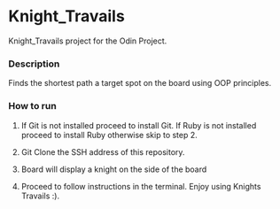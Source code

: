 # Knight_Travails
Knight_Travails project for the Odin Project. 

### Description
Finds the shortest path a target spot on the board using OOP principles.

### How to run
1. If Git is not installed proceed to install Git. If Ruby is not installed proceed to install Ruby otherwise skip to step 2.

2. Git Clone the SSH address of this repository.

3. Board will display a knight on the side of the board

4. Proceed to follow instructions in the terminal. Enjoy using Knights Travails :).
